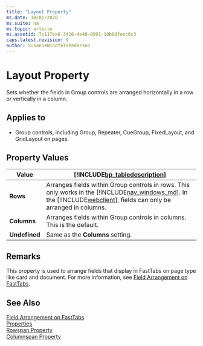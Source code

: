 ```yaml
---
title: "Layout Property"
ms.date: 10/01/2020
ms.suite: na
ms.topic: article
ms.assetid: 7c117ea8-3426-4e48-8991-10b08feec6c3
caps.latest.revision: 9
author: SusanneWindfeldPedersen
---
```


# Layout Property
Sets whether the fields in Group controls are arranged horizontally in a row or vertically in a column.  
  
## Applies to  
  
-   Group controls, including Group, Repeater, CueGroup, FixedLayout, and GridLayout on pages.  
  
## Property Values  
  
|Value|[!INCLUDE[bp_tabledescription](../includes/bp_tabledescription_md.md)]|  
|-----------|---------------------------------------|  
|**Rows**|Arranges fields within Group controls in rows. This only works in the [!INCLUDE[nav_windows_md](../includes/nav_windows_md.md)]. In the [!INCLUDE[webclient](../includes/webclient.md)], fields can only be arranged in columns.|  
|**Columns**|Arranges fields within Group controls in columns. This is the default.|  
|**Undefined**|Same as the **Columns** setting.|  
  
## Remarks  
This property is used to arrange fields that display in FastTabs on page type like card and document. For more information, see [Field Arrangement on FastTabs](../devenv-arranging-fields-using-grid-and-fixed-controls.md). 

## See Also

[Field Arrangement on FastTabs](../devenv-arranging-fields-on-fasttab.md)  
[Properties](devenv-properties.md)  
[Rowspan Property](devenv-rowspan-property.md)  
[Columnspan Property](devenv-columnspan-property.md)
